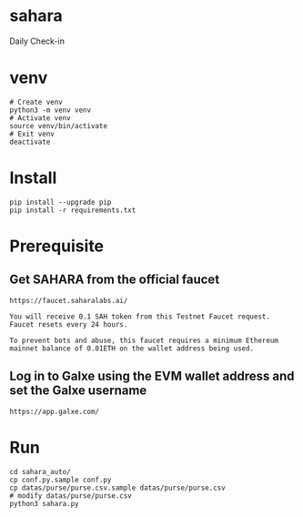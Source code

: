# sahara
Daily Check-in

# venv
```
# Create venv
python3 -m venv venv
# Activate venv
source venv/bin/activate
# Exit venv
deactivate
```

# Install
```
pip install --upgrade pip
pip install -r requirements.txt
```

# Prerequisite
## Get SAHARA from the official faucet
```
https://faucet.saharalabs.ai/

You will receive 0.1 SAH token from this Testnet Faucet request.
Faucet resets every 24 hours.

To prevent bots and abuse, this faucet requires a minimum Ethereum mainnet balance of 0.01ETH on the wallet address being used.
```

## Log in to Galxe using the EVM wallet address and set the Galxe username
```
https://app.galxe.com/
```

# Run
```
cd sahara_auto/
cp conf.py.sample conf.py
cp datas/purse/purse.csv.sample datas/purse/purse.csv
# modify datas/purse/purse.csv
python3 sahara.py
```
